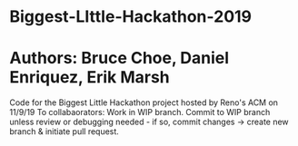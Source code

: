 # Biggest-LIttle-Hackathon-2019
# Authors: Bruce Choe, Daniel Enriquez, Erik Marsh

Code for the Biggest Little Hackathon project hosted by Reno's ACM on 11/9/19
To collabaorators: Work in WIP branch. Commit to WIP branch unless review or debugging needed - if so, commit changes -> create new branch & initiate pull request.
